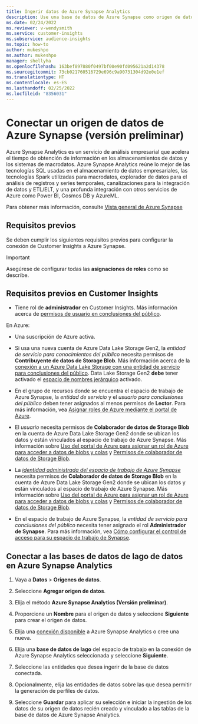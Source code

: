 ```yaml
---
title: Ingerir datos de Azure Synapse Analytics
description: Use una base de datos de Azure Synapse como origen de datos en Dynamics 365 Customer Insights.
ms.date: 02/24/2022
ms.reviewer: v-wendysmith
ms.service: customer-insights
ms.subservice: audience-insights
ms.topic: how-to
author: mukeshpo
ms.author: mukeshpo
manager: shellyha
ms.openlocfilehash: 163bef897880f0497bf00e90fd095621a2d14378
ms.sourcegitcommit: 73cb021760516729e696c9a90731304d92e0e1ef
ms.translationtype: HT
ms.contentlocale: es-ES
ms.lasthandoff: 02/25/2022
ms.locfileid: "8356031"
---
```

# <a name="connect-an-azure-synapse-data-source-preview"></a>Conectar un origen de datos de Azure Synapse (versión preliminar)

Azure Synapse Analytics es un servicio de análisis empresarial que acelera el tiempo de obtención de información en los almacenamientos de datos y los sistemas de macrodatos. Azure Synapse Analytics reúne lo mejor de las tecnologías SQL usadas en el almacenamiento de datos empresariales, las tecnologías Spark utilizadas para macrodatos, explorador de datos para el análisis de registros y series temporales, canalizaciones para la integración de datos y ETL/ELT, y una profunda integración con otros servicios de Azure como Power BI, Cosmos DB y AzureML.

Para obtener más información, consulte [Vista general de Azure Synapse](/azure/synapse-analytics/overview-what-is)

## <a name="prerequisites"></a>Requisitos previos

Se deben cumplir los siguientes requisitos previos para configurar la conexión de Customer Insights a Azure Synapse.

> [!IMPORTANT]
> Asegúrese de configurar todas las **asignaciones de roles** como se describe.  

## <a name="prerequisites-in-customer-insights"></a>Requisitos previos en Customer Insights

* Tiene rol de **administrador** en Customer Insights. Más información acerca de [permisos de usuario en conclusiones del público](permissions.md#assign-roles-and-permissions).

En Azure: 

- Una suscripción de Azure activa.

- Si usa una nueva cuenta de Azure Data Lake Storage Gen2, la *entidad de servicio para conocimientos del público* necesita permisos de **Contribuyente de datos de Storage Blob**. Más información acerca de la [conexión a un Azure Data Lake Storage con una entidad de servicio para conclusiones del público](connect-service-principal.md). Data Lake Storage Gen2 **debe** tener activado el [espacio de nombres jerárquico](/azure/storage/blobs/data-lake-storage-namespace) activado.

- En el grupo de recursos donde se encuentra el espacio de trabajo de Azure Synapse, la *entidad de servicio* y el *usuario para conclusiones del público* deben tener asignados al menos permisos de **Lector**. Para más información, vea [Asignar roles de Azure mediante el portal de Azure](/azure/role-based-access-control/role-assignments-portal).

- El *usuario* necesita permisos de **Colaborador de datos de Storage Blob** en la cuenta de Azure Data Lake Storage Gen2 donde se ubican los datos y están vinculados al espacio de trabajo de Azure Synapse. Más información sobre [Uso del portal de Azure para asignar un rol de Azure para acceder a datos de blobs y colas](/azure/storage/common/storage-auth-aad-rbac-portal) y [Permisos de colaborador de datos de Storage Blob](/azure/role-based-access-control/built-in-roles#storage-blob-data-contributor).

- La *[identidad administrada del espacio de trabajo de Azure Synapse](/azure/synapse-analytics/security/synapse-workspace-managed-identity)* necesita permisos de **Colaborador de datos de Storage Blob** en la cuenta de Azure Data Lake Storage Gen2 donde se ubican los datos y están vinculados al espacio de trabajo de Azure Synapse. Más información sobre [Uso del portal de Azure para asignar un rol de Azure para acceder a datos de blobs y colas](/azure/storage/common/storage-auth-aad-rbac-portal) y [Permisos de colaborador de datos de Storage Blob](/azure/role-based-access-control/built-in-roles#storage-blob-data-contributor).

- En el espacio de trabajo de Azure Synapse, la *entidad de servicio para conclusiones del público* necesita tener asignado el rol **Administrador de Synapse**. Para más información, vea [Cómo configurar el control de acceso para su espacio de trabajo de Synapse](/azure/synapse-analytics/security/how-to-set-up-access-control).

## <a name="connect-to-data-lake-databases-in-azure-synapse-analytics"></a>Conectar a las bases de datos de lago de datos en Azure Synapse Analytics

1. Vaya a **Datos** > **Orígenes de datos**.

1. Seleccione **Agregar origen de datos**.

1. Elija el método **Azure Synapse Analytics (Versión preliminar)**.

1. Proporcione un **Nombre** para el origen de datos y seleccione **Siguiente** para crear el origen de datos. 

1. Elija una [conexión disponible](connections.md) a Azure Synapse Analytics o cree una nueva.

1. Elija una **base de datos de lago** del espacio de trabajo en la conexión de Azure Synapse Analytics seleccionada y seleccione **Siguiente**.

1. Seleccione las entidades que desea ingerir de la base de datos conectada. 

1. Opcionalmente, elija las entidades de datos sobre las que desea permitir la generación de perfiles de datos. 

1. Seleccione **Guardar** para aplicar su selección e iniciar la ingestión de los datos de su origen de datos recién creado y vinculado a las tablas de la base de datos de Azure Synapse Analytics.
